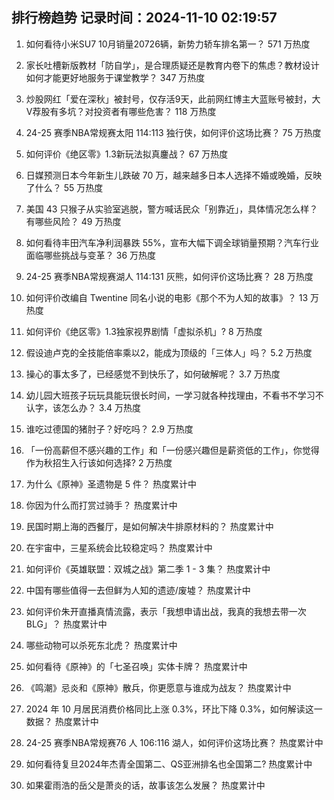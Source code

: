 
## 排行榜趋势 记录时间：2024-11-10 02:19:57
  
  1. 如何看待小米SU7 10月销量20726辆，新势力轿车排名第一？ 571 万热度
    
  2. 家长吐槽新版教材「防自学」，是合理质疑还是教育内卷下的焦虑？教材设计如何才能更好地服务于课堂教学？ 347 万热度
    
  3. 炒股网红「爱在深秋」被封号，仅存活9天，此前网红博主大蓝账号被封，大V荐股有多坑？对投资者有哪些危害？ 118 万热度
    
  4. 24-25 赛季NBA常规赛太阳 114:113 独行侠，如何评价这场比赛？ 75 万热度
    
  5. 如何评价《绝区零》1.3新玩法拟真鏖战？ 67 万热度
    
  6. 日媒预测日本今年新生儿跌破 70 万，越来越多日本人选择不婚或晚婚，反映了什么？ 55 万热度
    
  7. 美国 43 只猴子从实验室逃脱，警方喊话民众「别靠近」，具体情况怎么样？有哪些风险？ 49 万热度
    
  8. 如何看待丰田汽车净利润暴跌 55%，宣布大幅下调全球销量预期？汽车行业面临哪些挑战与变革？ 36 万热度
    
  9. 24-25 赛季NBA常规赛湖人 114:131 灰熊，如何评价这场比赛？ 28 万热度
    
  10. 如何评价改编自 Twentine 同名小说的电影《那个不为人知的故事》？ 13 万热度
    
  11. 如何评价《绝区零》1.3独家视界剧情「虚拟杀机」? 8 万热度
    
  12. 假设迪卢克的全技能倍率乘以2，能成为顶级的「三体人」吗？ 5.2 万热度
    
  13. 操心的事太多了，已经感觉不到快乐了，如何破解呢？ 3.7 万热度
    
  14. 幼儿园大班孩子玩玩具能玩很长时间，一学习就各种找理由，不看书不学习不认字，该怎么办？ 3.4 万热度
    
  15. 谁吃过德国的猪肘子？好吃吗？ 2.9 万热度
    
  16. 「一份高薪但不感兴趣的工作」和「一份感兴趣但是薪资低的工作」，你觉得作为秋招生入行该如何选择? 2 万热度
    
  17. 为什么《原神》圣遗物是 5 件？ 热度累计中
    
  18. 你因为什么而打赏过骑手？ 热度累计中
    
  19. 民国时期上海的西餐厅，是如何解决牛排原材料的？ 热度累计中
    
  20. 在宇宙中，三星系统会比较稳定吗？ 热度累计中
    
  21. 如何评价《英雄联盟：双城之战》第二季 1 - 3 集？ 热度累计中
    
  22. 中国有哪些值得一去但鲜为人知的遗迹/废墟？ 热度累计中
    
  23. 如何评价朱开直播真情流露，表示「我想申请出战，我真的我想去带一次BLG」？ 热度累计中
    
  24. 哪些动物可以杀死东北虎？ 热度累计中
    
  25. 如何看待《原神》的「七圣召唤」实体卡牌？ 热度累计中
    
  26. 《鸣潮》忌炎和《原神》散兵，你更愿意与谁成为战友？ 热度累计中
    
  27. 2024 年 10 月居民消费价格同比上涨 0.3%，环比下降 0.3%，如何解读这一数据？ 热度累计中
    
  28. 24-25 赛季NBA常规赛76 人 106:116 湖人，如何评价这场比赛？ 热度累计中
    
  29. 如何看待复旦2024年杰青全国第二、QS亚洲排名也全国第二? 热度累计中
    
  30. 如果霍雨浩的岳父是萧炎的话，故事该怎么发展？ 热度累计中
    